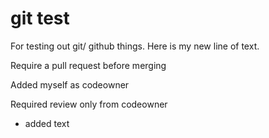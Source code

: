 # git test
For testing out git/ github things.
Here is my new line of text.

Require a pull request before merging

Added myself as codeowner

Required review only from codeowner

* added text
